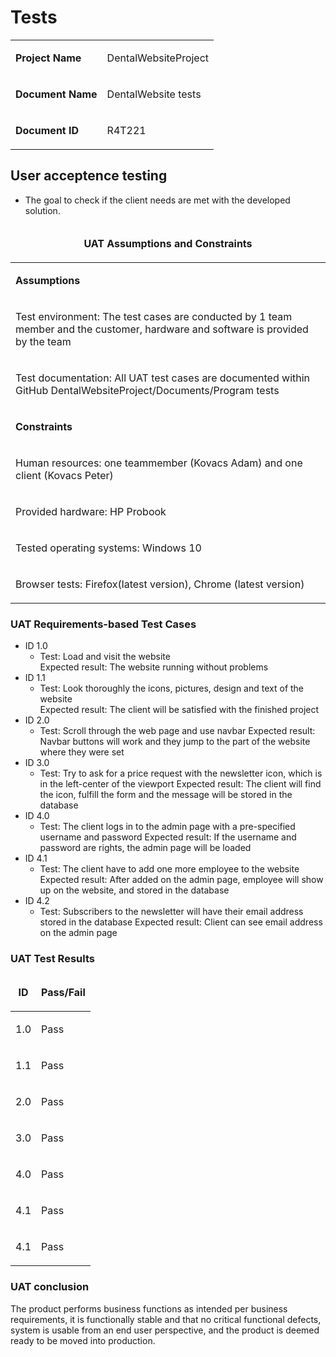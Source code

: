 # Tests

<table>
  <tr>
    <td><b><p>Project Name</p></b></td>
    <td><p>DentalWebsiteProject</p></td>
  </tr>
    <tr>
    <td><b><p>Document Name</p></b></td>
    <td><p>DentalWebsite tests</p>
  </tr>
  <tr>
    <td><b><p>Document ID</p></b></td>
    <td><p>R4T221</p>
  </tr>
</table>

## User acceptence testing
* The goal to check if the client needs are met with the developed solution. 

<table>
  <thead>
  <tr>
    <td colspan=8><b><p align="center">UAT Assumptions and Constraints</p></b></td>
  </tr>
   </thead>
  <tr>
    <td colspan=8><b><p align="left">Assumptions</p></b></td>
  </tr>
  <tr>
    <td colspan=6><p>Test environment: The test cases are conducted by 1 team member and the customer, hardware and software is provided by the team </p></td>
  </tr>
  <tr>
    <td colspan=6><p>Test documentation: All UAT test cases are documented within GitHub DentalWebsiteProject/Documents/Program tests </p></td>
  </tr>
  <tr>
    <td colspan=8><b><p align="left">Constraints</p></b></td>
  </tr>
      <tr>
          <td colspan=6 ><p>Human resources: one teammember (Kovacs Adam) and one client (Kovacs Peter) </p></td>
     </tr>
      <tr>
          <td colspan=6><p>Provided hardware: HP Probook </p></td>
      </tr>
      <tr>
          <td colspan=6><p>Tested operating systems: Windows 10 </p></td>
      </tr>
      <tr>
          <td colspan=6><p>Browser tests: Firefox(latest version), Chrome (latest version) </p></td>
      </tr>
 </table> 

### UAT Requirements-based Test Cases
* ID 1.0   
  * Test: Load and visit the website  
Expected result: The website running without problems  
* ID 1.1  
  * Test: Look thoroughly the icons, pictures, design and text of the website  
Expected result: The client will be satisfied with the finished project
* ID 2.0  
  * Test: Scroll through the web page and use navbar
Expected result: Navbar buttons will work and they jump to the part of the website where they were set
* ID 3.0
  * Test: Try to ask for a price request with the newsletter icon, which is in the left-center of the viewport
Expected result: The client will find the icon, fulfill the form and the message will be stored in the database
* ID 4.0
  * Test: The client logs in to the admin page with a pre-specified username and password 
Expected result: If the username and password are rights, the admin page will be loaded
* ID 4.1
  * Test: The client have to add one more employee to the website 
Expected result: After added on the admin page, employee will show up on the website, and stored in the database
* ID 4.2
  * Test: Subscribers to the newsletter will have their email address stored in the database
Expected result: Client can see email address on the admin page

### UAT Test Results
<table>
  <thead>
  	<tr>
    	<td colspan=1><b><p align="center">ID</p></b></td>
    	<td colspan=3><b><p align="center">Pass/Fail</p></b></td>
  	</tr>
  </thead>
  <tr>
  	<td><p align="center">1.0</p></td>
  	<td><p>Pass</p></td>
  </tr>
  <tr>
  	<td><p align="center">1.1</p></td>
  	<td><p>Pass</p></td>
  </tr>
  <tr>
  	<td><p align="center">2.0</p></td>
  	<td><p>Pass</p></td>
  </tr>
  <tr>
  	<td><p align="center">3.0</p></td>
  	<td><p>Pass</p></td>
  </tr>
  <tr>
  	<td><p align="center">4.0</p></td>
  	<td><p>Pass</p></td>
  </tr>
  <tr>
  	<td><p align="center">4.1</p></td>
  	<td><p>Pass</p></td>
  </tr>
  <tr>
  	<td><p align="center">4.1</p></td>
  	<td><p>Pass</p></td>
  </tr>
</table>

### UAT conclusion
The product performs business functions as intended per business requirements, it is functionally stable and that no critical functional defects, system is usable from an end user perspective, and the product is deemed ready to be moved into production.  
